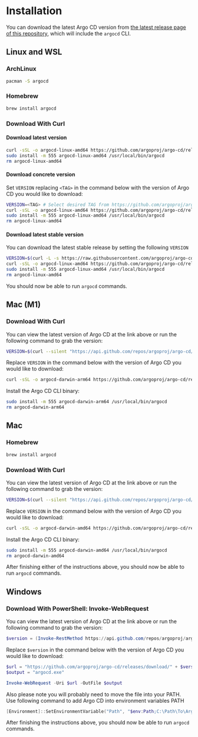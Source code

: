 # Installation

You can download the latest Argo CD version from [the latest release page of this repository](https://github.com/argoproj/argo-cd/releases/latest), which will include the `argocd` CLI.

## Linux and WSL

### ArchLinux

```bash
pacman -S argocd
```

### Homebrew

```bash
brew install argocd
```

### Download With Curl

#### Download latest version

```bash
curl -sSL -o argocd-linux-amd64 https://github.com/argoproj/argo-cd/releases/latest/download/argocd-linux-amd64
sudo install -m 555 argocd-linux-amd64 /usr/local/bin/argocd
rm argocd-linux-amd64
```

#### Download concrete version

Set `VERSION` replacing `<TAG>` in the command below with the version of Argo CD you would like to download:

```bash
VERSION=<TAG> # Select desired TAG from https://github.com/argoproj/argo-cd/releases
curl -sSL -o argocd-linux-amd64 https://github.com/argoproj/argo-cd/releases/download/$VERSION/argocd-linux-amd64
sudo install -m 555 argocd-linux-amd64 /usr/local/bin/argocd
rm argocd-linux-amd64
```

#### Download latest stable version

You can download the latest stable release by setting the following `VERSION`

```bash
VERSION=$(curl -L -s https://raw.githubusercontent.com/argoproj/argo-cd/stable/VERSION)
curl -sSL -o argocd-linux-amd64 https://github.com/argoproj/argo-cd/releases/download/v$VERSION/argocd-linux-amd64
sudo install -m 555 argocd-linux-amd64 /usr/local/bin/argocd
rm argocd-linux-amd64
```

You should now be able to run `argocd` commands.


## Mac (M1)

### Download With Curl

You can view the latest version of Argo CD at the link above or run the following command to grab the version:

```bash
VERSION=$(curl --silent "https://api.github.com/repos/argoproj/argo-cd/releases/latest" | grep '"tag_name"' | sed -E 's/.*"([^"]+)".*/\1/')
```

Replace `VERSION` in the command below with the version of Argo CD you would like to download:

```bash
curl -sSL -o argocd-darwin-arm64 https://github.com/argoproj/argo-cd/releases/download/$VERSION/argocd-darwin-arm64
```

Install the Argo CD CLI binary:

```bash
sudo install -m 555 argocd-darwin-arm64 /usr/local/bin/argocd
rm argocd-darwin-arm64
```


## Mac

### Homebrew

```bash
brew install argocd
```

### Download With Curl

You can view the latest version of Argo CD at the link above or run the following command to grab the version:

```bash
VERSION=$(curl --silent "https://api.github.com/repos/argoproj/argo-cd/releases/latest" | grep '"tag_name"' | sed -E 's/.*"([^"]+)".*/\1/')
```

Replace `VERSION` in the command below with the version of Argo CD you would like to download:

```bash
curl -sSL -o argocd-darwin-amd64 https://github.com/argoproj/argo-cd/releases/download/$VERSION/argocd-darwin-amd64
```

Install the Argo CD CLI binary:

```bash
sudo install -m 555 argocd-darwin-amd64 /usr/local/bin/argocd
rm argocd-darwin-amd64
```

After finishing either of the instructions above, you should now be able to run `argocd` commands.


## Windows

### Download With PowerShell: Invoke-WebRequest

You can view the latest version of Argo CD at the link above or run the following command to grab the version:

```powershell
$version = (Invoke-RestMethod https://api.github.com/repos/argoproj/argo-cd/releases/latest).tag_name
```

Replace `$version` in the command below with the version of Argo CD you would like to download:

```powershell
$url = "https://github.com/argoproj/argo-cd/releases/download/" + $version + "/argocd-windows-amd64.exe"
$output = "argocd.exe"

Invoke-WebRequest -Uri $url -OutFile $output
```
Also please note you will probably need to move the file into your PATH.
Use following command to add Argo CD into environment variables PATH

```powershell
[Environment]::SetEnvironmentVariable("Path", "$env:Path;C:\Path\To\ArgoCD-CLI", "User")
```


After finishing the instructions above, you should now be able to run `argocd` commands.
